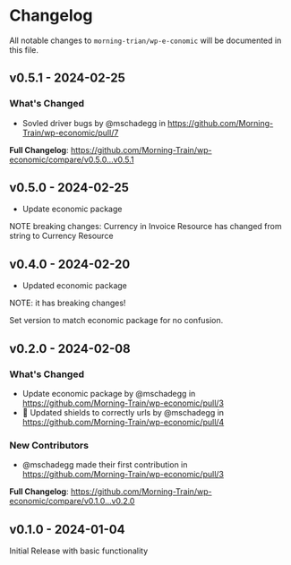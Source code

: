 # Changelog

All notable changes to `morning-trian/wp-e-conomic` will be documented in this file.

## v0.5.1 - 2024-02-25

### What's Changed

* Sovled driver bugs by @mschadegg in https://github.com/Morning-Train/wp-economic/pull/7

**Full Changelog**: https://github.com/Morning-Train/wp-economic/compare/v0.5.0...v0.5.1

## v0.5.0 - 2024-02-25

* Update economic package

NOTE breaking changes: Currency in Invoice Resource has changed from string to Currency Resource

## v0.4.0 - 2024-02-20

* Updated economic package

NOTE: it has breaking changes!

Set version to match economic package for no confusion.

## v0.2.0 - 2024-02-08

### What's Changed

* Update economic package by @mschadegg in https://github.com/Morning-Train/wp-economic/pull/3
* 📝 Updated shields to correctly urls by @mschadegg in https://github.com/Morning-Train/wp-economic/pull/4

### New Contributors

* @mschadegg made their first contribution in https://github.com/Morning-Train/wp-economic/pull/3

**Full Changelog**: https://github.com/Morning-Train/wp-economic/compare/v0.1.0...v0.2.0

## v0.1.0 - 2024-01-04

Initial Release with basic functionality
